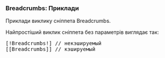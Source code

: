 
<meta http-equiv="Content-Type" content="text/html; charset=utf-8">
<h3>Breadcrumbs: Приклади </h3> 
Приклади виклику сніппета Breadcrumbs.	
<br>
<p>Найпростіший виклик сніппета без параметрів виглядає так:</p>
<pre class="brush: html;">[!Breadcrumbs!] // некэшируемый
[[Breadcrumbs]] // кэшируемый</pre>

